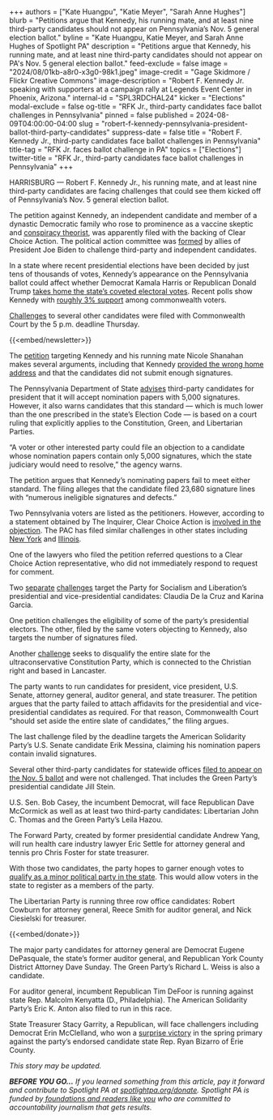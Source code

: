 +++
authors = ["Kate Huangpu", "Katie Meyer", "Sarah Anne Hughes"]
blurb = "Petitions argue that Kennedy, his running mate, and at least nine third-party candidates should not appear on Pennsylvania’s Nov. 5 general election ballot."
byline = "Kate Huangpu, Katie Meyer, and Sarah Anne Hughes of Spotlight PA"
description = "Petitions argue that Kennedy, his running mate, and at least nine third-party candidates should not appear on PA's Nov. 5 general election ballot."
feed-exclude = false
image = "2024/08/01kb-a8r0-x3g0-98k1.jpeg"
image-credit = "Gage Skidmore / Flickr Creative Commons"
image-description = "Robert F. Kennedy Jr. speaking with supporters at a campaign rally at Legends Event Center in Phoenix, Arizona."
internal-id = "SPL3RDCHAL24"
kicker = "Elections"
modal-exclude = false
og-title = "RFK Jr., third-party candidates face ballot challenges in Pennsylvania"
pinned = false
published = 2024-08-09T04:00:00-04:00
slug = "robert-f-kennedy-pennsylvania-president-ballot-third-party-candidates"
suppress-date = false
title = "Robert F. Kennedy Jr., third-party candidates face ballot challenges in Pennsylvania"
title-tag = "RFK Jr. faces ballot challenge in PA"
topics = ["Elections"]
twitter-title = "RFK Jr., third-party candidates face ballot challenges in Pennsylvania"
+++

HARRISBURG — Robert F. Kennedy Jr., his running mate, and at least nine third-party candidates are facing challenges that could see them kicked off of Pennsylvania’s Nov. 5 general election ballot.

The petition against Kennedy, an independent candidate and member of a dynastic Democratic family who rose to prominence as a vaccine skeptic and <a href="https://www.nytimes.com/2023/07/06/us/politics/rfk-conspiracy-theories-fact-check.html">conspiracy theorist</a>, was apparently filed with the backing of Clear Choice Action. The political action committee was <a href="https://www.washingtonpost.com/politics/2024/03/14/biden-third-party-super-pac/">formed</a> by allies of President Joe Biden to challenge third-party and independent candidates.

In a state where recent presidential elections have been decided by just tens of thousands of votes, Kennedy’s appearance on the Pennsylvania ballot could affect whether Democrat Kamala Harris or Republican Donald Trump <a href="https://www.inquirer.com/politics/election/robert-kennedy-pennsylvania-filed-campaign-20240621.html">takes home the state’s coveted electoral votes</a>. Recent polls show Kennedy with <a href="https://projects.fivethirtyeight.com/polls/president-general/pennsylvania/">roughly 3% support</a> among commonwealth voters.

<a href="https://www.pacourts.us/objection-petitions-related-court-orders-and-other-filings">Challenges</a> to several other candidates were filed with Commonwealth Court by the 5 p.m. deadline Thursday.

{{<embed/newsletter>}}

The <a href="https://www.pacourts.us/Storage/media/pdfs/20240808/230212-386md20248.8.2024robertkennedyandnicoleshanahan(wethepeoplecandidates)part1.pdf">petition</a> targeting Kennedy and his running mate Nicole Shanahan makes several arguments, including that Kennedy <a href="https://www.nytimes.com/2024/08/06/nyregion/rfk-jr-testifies-ny-ballot.html">provided the wrong home address</a> and that the candidates did not submit enough signatures.

The Pennsylvania Department of State <a href="https://www.pa.gov/en/agencies/dos/programs/voting-and-elections/running-for-office/third-party-nomination-paperwork.html#accordion-21c3b2a9ea-item-604f71d017:~:text=The%20Secretary%20of%20the%20Commonwealth%20will%20accept%20nomination%20papers%20for%20presidential%20candidates%20which%20contain%205%2C000%20signatures.%C2%A0See%C2%A0Constitution%20Party%20of%20Pa.%20v.%20Cort%C3%A9s%2C%20No.%2012%2D2726%20(E.D.%20Pa.%20Feb.%201%2C%202018).">advises</a> third-party candidates for president that it will accept nomination papers with 5,000 signatures. However, it also warns candidates that this standard — which is much lower than the one prescribed in the state’s Election Code — is based on a court ruling that explicitly applies to the Constitution, Green, and Libertarian Parties.

“A voter or other interested party could file an objection to a candidate whose nomination papers contain only 5,000 signatures, which the state judiciary would need to resolve,” the agency warns.

The petition argues that Kennedy’s nominating papers fail to meet either standard. The filing alleges that the candidate filed 23,680 signature lines with “numerous ineligible signatures and defects.”

Two Pennsylvania voters are listed as the petitioners. However, according to a statement obtained by The Inquirer, Clear Choice Action is <a href="https://www.inquirer.com/politics/election/rfk-ballot-petition-challenge-clear-choice-action-20240808.html">involved in the objection</a>. The PAC has filed similar challenges in other states including <a href="https://www.timesunion.com/state/article/democrat-backed-pac-files-challenge-rfk-ballot-19505608.php">New York</a> and <a href="https://www.nbcchicago.com/news/local/chicago-politics/robert-f-kennedy-jr-candidacy-challenged-biden-aligned-group/3479304/">Illinois</a>.

One of the lawyers who filed the petition referred questions to a Clear Choice Action representative, who did not immediately respond to request for comment.

Two <a href="https://www.pacourts.us/Storage/media/pdfs/20240808/182517-379md20248.8.2024claudiadelacruzandkarinagarciapetition.pdf">separate</a> <a href="https://www.pacourts.us/Storage/media/pdfs/20240808/183737-380md2024-8.8.24-inrenominationpapersofclaudiadelacruzandkarinagarcia.pdf">challenges</a> target the Party for Socialism and Liberation’s presidential and vice-presidential candidates: Claudia De la Cruz and Karina Garcia.

One petition challenges the eligibility of some of the party’s presidential electors. The other, filed by the same voters objecting to Kennedy, also targets the number of signatures filed.<strong></strong>

Another <a href="https://www.pacourts.us/objection-petitions-related-court-orders-and-other-filings">challenge</a> seeks to disqualify the entire slate for the ultraconservative Constitution Party, which is connected to the Christian right and based in Lancaster.

The party wants to run candidates for president, vice president, U.S. Senate, attorney general, auditor general, and state treasurer. The petition argues that the party failed to attach affidavits for the presidential and vice-presidential candidates as required. For that reason, Commonwealth Court “should set aside the entire slate of candidates,” the filing argues.

The last challenge filed by the deadline targets the American Solidarity Party’s U.S. Senate candidate Erik Messina, claiming his nomination papers contain invalid signatures.

Several other third-party candidates for statewide offices <a href="https://www.spotlightpa.org/news/2024/08/pennsylvania-robert-kennedy-jr-ballot-access-jill-stein-third-parties/">filed to appear on the Nov. 5 ballot</a> and were not challenged. That includes the Green Party’s presidential candidate Jill Stein.

U.S. Sen. Bob Casey, the incumbent Democrat, will face Republican Dave McCormick as well as at least two third-party candidates: Libertarian John C. Thomas and the Green Party’s Leila Hazou.

The Forward Party, created by former presidential candidate Andrew Yang, will run health care industry lawyer Eric Settle for attorney general and tennis pro Chris Foster for state treasurer.

With those two candidates, the party hopes to garner enough votes to <a href="https://www.spotlightpa.org/news/2024/04/pennsylvania-election-2024-forward-party-attorney-general-treasurer-ballot-requirements/">qualify as a minor political party in the state</a>. This would allow voters in the state to register as a members of the party.

The Libertarian Party is running three row office candidates: Robert Cowburn for attorney general, Reece Smith for auditor general, and Nick Ciesielski for treasurer.

{{<embed/donate>}}

The major party candidates for attorney general are Democrat Eugene DePasquale, the state’s former auditor general, and Republican York County District Attorney Dave Sunday. The Green Party’s Richard L. Weiss is also a candidate.

For auditor general, incumbent Republican Tim DeFoor is running against state Rep. Malcolm Kenyatta (D., Philadelphia). The American Solidarity Party’s Eric K. Anton also filed to run in this race.

State Treasurer Stacy Garrity, a Republican, will face challengers including Democrat Erin McClelland, who won a <a href="https://www.spotlightpa.org/news/2024/04/pennsylvania-election-results-2024-primary-treasurer-erin-mcclelland-stacy-garrity/">surprise victory</a> in the spring primary against the party’s endorsed candidate state Rep. Ryan Bizarro of Erie County.

<em>This story may be updated.</em>

<strong><em>BEFORE YOU GO…</em></strong><em> If you learned something from this article, pay it forward and contribute to Spotlight PA at </em><a href="https://www.spotlightpa.org/donate"><em>spotlightpa.org/donate</em></a><em>. Spotlight PA is funded by</em><a href="https://www.spotlightpa.org/support"><em> foundations and readers like you</em></a><em> who are committed to accountability journalism that gets results.</em>

